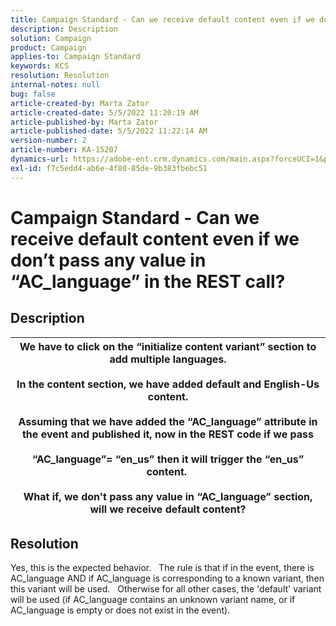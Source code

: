 ```yaml
---
title: Campaign Standard - Can we receive default content even if we don’t pass any value in “AC_language” in the REST call?
description: Description
solution: Campaign
product: Campaign
applies-to: Campaign Standard
keywords: KCS
resolution: Resolution
internal-notes: null
bug: false
article-created-by: Marta Zator
article-created-date: 5/5/2022 11:20:19 AM
article-published-by: Marta Zator
article-published-date: 5/5/2022 11:22:14 AM
version-number: 2
article-number: KA-15207
dynamics-url: https://adobe-ent.crm.dynamics.com/main.aspx?forceUCI=1&pagetype=entityrecord&etn=knowledgearticle&id=64ef1f53-65cc-ec11-a7b5-6045bd00dbbc
exl-id: f7c5edd4-ab6e-4f80-85de-9b383fbebc51
---
```

# Campaign Standard - Can we receive default content even if we don’t pass any value in “AC_language” in the REST call?

## Description



| We have to click on the “initialize content variant” section to add multiple languages.<br>   <br>  In the content section, we have added default and English-Us content.<br>   <br>  Assuming that we have added the “AC_language” attribute in the event and published it, now in the REST code if we pass<br><br>  “AC_language”= “en_us” then it will trigger the “en_us” content. <br><br>  What if, we don't pass any value in “AC_language” section, will we receive default content? |
| --- |



## Resolution


Yes, this is the expected behavior.
  
 The rule is that if in the event, there is AC_language AND if AC_language is corresponding to a known variant, then this variant will be used.
  
 Otherwise for all other cases, the 'default' variant will be used (if AC_language contains an unknown variant name, or if AC_language is empty or does not exist in the event).
